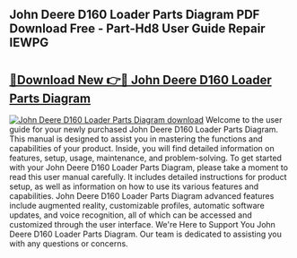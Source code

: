 ## John Deere D160 Loader Parts Diagram PDF Download Free - Part-Hd8 User Guide Repair IEWPG

# <h2><a href="http://dfro51m.blite.top/?on=John+Deere+D160+Loader+Parts+Diagram">🔗Download New 👉🔴 John Deere D160 Loader Parts Diagram</a></h2>

[![John Deere D160 Loader Parts Diagram download](https://i.imgur.com/lujVjoI.png)](http://dfro51m.blite.top/?on=John+Deere+D160+Loader+Parts+Diagram)
Welcome to the user guide for your newly purchased John Deere D160 Loader Parts Diagram. This manual is designed to assist you in mastering the functions and capabilities of your product. Inside, you will find detailed information on features, setup, usage, maintenance, and problem-solving. To get started with your John Deere D160 Loader Parts Diagram, please take a moment to read this user manual carefully. It includes detailed instructions for product setup, as well as information on how to use its various features and capabilities. John Deere D160 Loader Parts Diagram advanced features include augmented reality, customizable profiles, automatic software updates, and voice recognition, all of which can be accessed and customized through the user interface. We're Here to Support You John Deere D160 Loader Parts Diagram. Our team is dedicated to assisting you with any questions or concerns.
